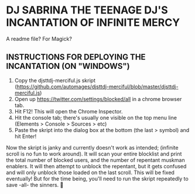 # DJ SABRINA THE TEENAGE DJ'S INCANTATION OF INFINITE MERCY
A readme file? For Magick?

## INSTRUCTIONS FOR DEPLOYING THE INCANTATION (ON "WINDOWS")
1. Copy the djsttdj-merciful.js skript (https://github.com/automages/djsttdj-merciful/blob/master/djsttdj-merciful.js)
2. Open up https://twitter.com/settings/blocked/all in a chrome browser tab.
3. Hit F12! This will open the Chrome Inspector. 
4. Hit the console tab; there's usually one visible on the top menu line (Elements > Console > Sources > etc) 
5. Paste the skript into the dialog box at the bottom (the last > symbol) and hit Enter!

Now the skript is janky and currently doesn't work as intended; (infinite scroll is no fun to work around). It will scan your entire blocklist and print the total number of blocked users, and the number of repentant muskman enablers. 
It will then attempt to unblock the repentant, but it gets confused and will only unblock those loaded on the last scroll. This will be fixed eventually! But for the time being, you'll need to run the skript repeatedly to save -all- the sinners. 🙏
